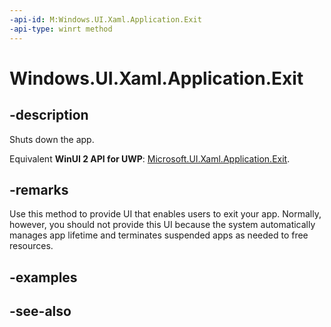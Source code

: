 ```yaml
---
-api-id: M:Windows.UI.Xaml.Application.Exit
-api-type: winrt method
---
```


<!-- Method syntax
public void Exit()
-->

# Windows.UI.Xaml.Application.Exit

## -description
Shuts down the app.

Equivalent **WinUI 2 API for UWP**: [Microsoft.UI.Xaml.Application.Exit](/windows/winui/api/microsoft.ui.xaml.application.exit).

## -remarks
Use this method to provide UI that enables users to exit your app. Normally, however, you should not provide this UI because the system automatically manages app lifetime and terminates suspended apps as needed to free resources.

## -examples

## -see-also
